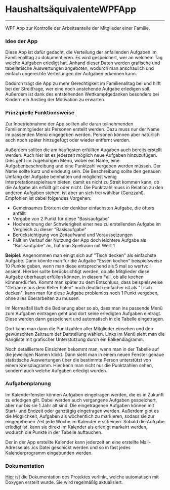 # HaushaltsäquivalenteWPFApp

---

WPF App zur Kontrolle der Arbeitsanteile der Mitglieder einer Familie.

### Idee der App

Diese App ist dafür gedacht, die Verteilung der anfallenden Aufgaben im Familienalltag zu dokumentieren. Es wird gespeichert, wer an welchem Tag welche Aufgaben erledigt hat. Anhand dieser Daten werden grafische und tabellarische Auswertungen angeboten, wodurch man anschaulich und einfach ungerechte Verteilungen der Aufgaben erkennen kann. 

Dadurch trägt die App zu mehr Gerechtigkeit im Familienalltag bei und hilft bei der Streitfrage, wer eine noch anstehende Aufgabe erledigen soll. Außerdem ist dank des entstehenden Wettkampfgedanken besonders bei Kindern ein Anstieg der Motivation zu erwarten.

### Prinzipielle Funktionsweise

Zur Inbetriebnahme der App sollten alle daran teilnehmenden Familienmitglieder als Personen erstellt werden. Dazu muss nur der Name im passenden Menü eingegeben werden. Personen können aber natürlich auch noch später hinzugefügt oder wieder entfernt werden.

Außerdem sollten die am häufigsten erfüllten Augaben auch bereits erstellt werden. Auch hier ist es jederzeit möglich neue Aufgaben hinzuzufügen. Dies geht im zugehörigen Menü, wobei ein Name, eine Aufgabenbeschreibung und eine Punktzahl vergeben werden müssen. Der Name sollte kurz und eindeutig sein. Die Beschreibung sollte den genauen Umfang der Aufgabe beinhalten und möglichst wenig Interpretationsspielraum bieten, damit es nicht zu Streit kommen kann, ob die Aufgabe als erfüllt gilt oder nicht. Die Punktzahl muss in Relation zu den anderen Aufgaben stehen, ist aber an sich frei wählbar (Ganzzahl). Empfohlen ist dabei folgendes Vorgehen:

- Gemeinsames Erörtern der denkbar einfachsten Aufgabe, die öfters anfällt
- Vergabe von 2 Punkt für diese "Basisaufgabe"
- Hochrechnung der Schwierigkeit einer neu zu erstellenden Aufgabe im Vergleich zu dieser "Basisaufgabe"
- Berücksichtigung von Zeitaufwand und Voraussetzungen
- Fällt im Verlauf der Nutzung der App doch leichtere Aufgabe als "Basisaufgabe" an, hat man Spielraum mit Wert 1

**Beipiel:** Angenommen man einigt sich auf "Tisch decken" als einfachste Aufgabe. Dann könnte man für die Aufgabe "Essen kochen" beispielsweise 10 Punkte geben, wenn man diese entsprechend als 5 mal so wertvoll ansieht. Hierbei sollte berücksichtigt werden, ob alle Mitglieder diese Aufgabe überhaupt erfüllen können, in diesem Fall, ob alle kochen können/dürfen. Kommt man später zu dem Entschluss, dass beispielsweise "Getränke aus dem Keller holen" noch deutlich einfacher ist als "Tisch decken", kann man für diese Aufgabe problemlos noch 1 Punkt vergeben, ohne alles überarbeiten zu müssen.

Im Normalfall läuft die Bedienung aber so ab, dass man ins passende Menü zum Aufgaben eintragen geht und dort seine erledigten Aufgaben einträgt. Diese werden dann gespeichert und automatisch in die Tabelle eingetragen.

Dort kann man dann die Punktzahlen aller Mitglieder einsehen und den gewünschten Zeitraum der Darstellung wählen. Links im Menü sieht man die Rangliste mit grafischer Unterstützung durch ein Balkendiagramm.

Noch detailliertere Einsichten bekommt man, wenn man in der Tabelle auf die jeweiligen Namen klickt. Dann sieht man in einem neuen Fenster genaue statistische Auswertungen über die bestimmte Person unterstützt von einem Kreisdiagramm. Hier kann man nicht nur die Punktzahlen sehen, sondern auch welche Aufgaben erledigt wurden.

### Aufgabenplanung

Im Kalenderfenster können Aufgaben eingetragen werden, die es in Zukunft zu erledigen gilt. Dabei werden auch vergangene Aufgaben gespeichert, aber nur bis sie 1 Jahr alt sind. Die eingetragenen Aufgaben können mit Start- und Endzeit oder ganztägig eingetragen werden. Außerdem gibt es die Möglichkeit, Aufgaben als wöchentlich zu markieren, sodass sie zur eingegebenen Zeit jede Woche im Kalender erscheinen. Sobald die Aufgabe erledigt ist, kann sie direkt im Kalender als erledigt markeirt werden, wodurch die Punkte in der Tabelle auftauchen.

Der in der App erstellte Kalender kann jederzeit an eine erstellte Mail-Adresse als .ics Datei geschickt werden und so in fast jedes Kalenderprogramm eingebunden werden.

### Dokumentation

[Hier](https://florian2501.github.io/Haushalts-quivalenteWPFApp/) ist die Dokumentation des Projektes verlinkt, welche automatisch mit Doxygen erstellt wurde. Sie wird regelmäßig aktualisiert.
